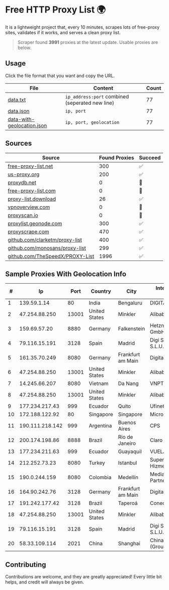 
# Free HTTP Proxy List 🌍

It is a lightweight project that, every 10 minutes, scrapes lots of free-proxy sites, validates if it works, and serves a clean proxy list.


> Scraper found **3991** proxies at the latest update. Usable proxies are below.

## Usage

Click the file format that you want and copy the URL.


|File|Content|Count|
|----|-------|-----|
|[data.txt](https://raw.githubusercontent.com/themiralay/Proxy-List-World/master/data.txt)|`ip_address:port` combined (seperated new line)|77|
|[data.json](https://raw.githubusercontent.com/themiralay/Proxy-List-World/master/data.json)|`ip, port`|77|
|[data-with-geolocation.json](https://raw.githubusercontent.com/themiralay/Proxy-List-World/master/data-with-geolocation.json)|`ip, port, geolocation`|77|

## Sources

|Source|Found Proxies|Succeed|
|------|-------------|-------|
|[free-proxy-list.net](https://free-proxy-list.net)|300|✅|
|[us-proxy.org](https://www.us-proxy.org)|200|✅|
|[proxydb.net](http://proxydb.net)|0|🚫|
|[free-proxy-list.com](https://free-proxy-list.com/?page=&port=&type%5B%5D=http&type%5B%5D=https&up_time=0&search=Search)|0|🚫|
|[proxy-list.download](https://www.proxy-list.download/HTTP)|26|✅|
|[vpnoverview.com](https://vpnoverview.com/privacy/anonymous-browsing/free-proxy-servers)|0|🚫|
|[proxyscan.io](https://www.proxyscan.io)|0|🚫|
|[proxylist.geonode.com](https://proxylist.geonode.com/api/proxy-list?limit=300&page=1&sort_by=lastChecked&sort_type=desc&protocols=http,https)|300|✅|
|[proxyscrape.com](https://api.proxyscrape.com/v2/?request=displayproxies&protocol=http&timeout=10000&country=all&ssl=all&anonymity=all)|470|✅|
|[github.com/clarketm/proxy-list](https://raw.githubusercontent.com/clarketm/proxy-list/master/proxy-list-raw.txt)|400|✅|
|[github.com/monosans/proxy-list](https://raw.githubusercontent.com/monosans/proxy-list/main/proxies/http.txt)|299|✅|
|[github.com/TheSpeedX/PROXY-List](https://raw.githubusercontent.com/TheSpeedX/PROXY-List/master/http.txt)|1996|✅|


## Sample Proxies With Geolocation Info

|#|Ip|Port|Country|City|Internet Service Provider|
|-|--|----|-------|----|-------------------------|
|1|139.59.1.14|80|India|Bengaluru|DIGITALOCEAN|
|2|47.254.88.250|13001|United States|Minkler|Alibaba Cloud LLC|
|3|159.69.57.20|8880|Germany|Falkenstein|Hetzner Online GmbH|
|4|79.116.15.191|3128|Spain|Madrid|Digi Spain Telecom S.L.U.|
|5|161.35.70.249|8080|Germany|Frankfurt am Main|DigitalOcean, LLC|
|6|47.254.88.250|13001|United States|Minkler|Alibaba Cloud LLC|
|7|14.245.66.207|8080|Vietnam|Da Nang|VNPT|
|8|47.254.88.250|13001|United States|Minkler|Alibaba Cloud LLC|
|9|177.234.217.43|999|Ecuador|Quito|Ufinet Panama S.A.|
|10|172.188.122.92|80|Singapore|Singapore|Microsoft|
|11|190.111.218.142|999|Argentina|Buenos Aires|CPS|
|12|200.174.198.86|8888|Brazil|Rio de Janeiro|Claro S.A|
|13|177.234.211.63|999|Ecuador|Guayaquil|VUELATECHNOLOGY|
|14|212.252.73.23|8080|Turkey|Istanbul|Superonline Iletisim Hizmetleri A.S.|
|15|190.0.244.159|8080|Colombia|Medellín|Media Commerce Partners S.A|
|16|164.90.242.76|3128|Germany|Frankfurt am Main|DigitalOcean, LLC|
|17|191.242.177.42|3128|Brazil|Taperoá|Conect Telecom|
|18|47.254.88.250|13001|United States|Minkler|Alibaba Cloud LLC|
|19|79.116.15.191|3128|Spain|Madrid|Digi Spain Telecom S.L.U.|
|20|58.33.109.114|2021|China|Shanghai|China Telecom (Group)|



## Contributing

Contributions are welcome, and they are greatly appreciated! Every
little bit helps, and credit will always be given.

